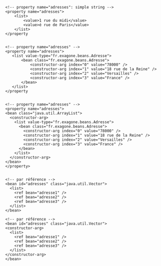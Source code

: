     <!-- property name="adresses": simple string -->
	<property name="adresses">
		<list>
			<value>1 rue du midi</value>
			<value>é rue de Paris</value>
		</list>
	</property


    <!-- property name="adresses" -->
    <property name="adresses">
	   <list value-type="fr.exagone.beans.Adresse">
		   <bean class="fr.exagone.beans.Adresse">
			   <constructor-arg index="0" value="78000" />
			   <constructor-arg index="1" value="18 rue de la Reine" />
			   <constructor-arg index="2" value="Versailles" />
			   <constructor-arg index="3" value="France" />
		   </bean>
	   </list>
    </property


    <!-- property name="adresses" -->
    <property name="adresses">
    <bean class="java.util.ArrayList">
	  <constructor-arg>
	    <list value-type="fr.exagone.beans.Adresse">
	      <bean class="fr.exagone.beans.Adresse">
		    <constructor-arg index="0" value="78000" />
			<constructor-arg index="1" value="18 rue de la Reine" />
			<constructor-arg index="2" value="Versailles" />
			<constructor-arg index="3" value="France" />
		  </bean>
		</list>
	  </constructor-arg>
    </bean>
    </property>

	
	<!-- par référence -->
    <bean id="adresses" class="java.util.Vector">
	  <list>
	    <ref bean="adresse1" />
		<ref bean="adresse2" />
		<ref bean="adresse3" />                
	  </list>
    </bean>
	
    <!-- par référence -->
    <bean id="adresses" class="java.util.Vector">
	<constructor-arg>
	  <list>
	    <ref bean="adresse1" />
		<ref bean="adresse2" />
		<ref bean="adresse3" />                
	  </list>
    </constructor-arg>
    </bean>
